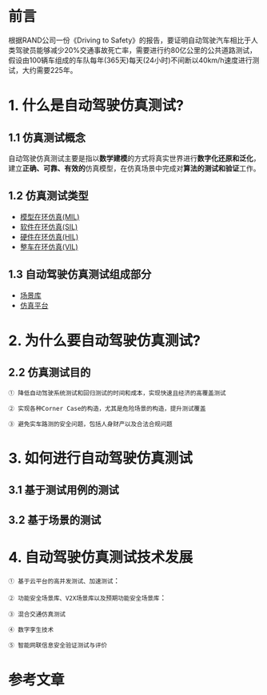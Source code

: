 # 前言

根据RAND公司一份《Driving to Safety》的报告，要证明自动驾驶汽车相比于人类驾驶员能够减少20%交通事故死亡率，需要进行约80亿公里的公共道路测试，假设由100辆车组成的车队每年(365天)每天(24小时)不间断以40km/h速度进行测试，大约需要225年。



# 1. 什么是自动驾驶仿真测试?

## 1.1 仿真测试概念

自动驾驶仿真测试主要是指以**数学建模**的方式将真实世界进行**数字化还原和泛化**，建立**正确、可靠、有效的**仿真模型，在仿真场景中完成对**算法的测试和验证**工作。

## 1.2 仿真测试类型

- [模型在环仿真(MIL)](sim_test_type/mil_intro.md)
- [软件在环仿真(SIL)](sim_test_type/sil_intro.md)
- [硬件在环仿真(HIL)](sim_test_type/hil_intro.md)
- [整车在环仿真(VIL)](sim_test_type/vil_intro.md)

## 1.3 自动驾驶仿真测试组成部分

- [场景库](scene_lib/scene_lib_intro.md)
- [仿真平台]()

# 2. 为什么要自动驾驶仿真测试?


## 2.2 仿真测试目的

`① 降低自动驾驶系统测试和回归测试的时间和成本，实现快速且经济的高覆盖测试`

`② 实现各种Corner Case的构造，尤其是危险场景的构造，提升测试覆盖`

`③ 避免实车路测的安全问题，包括人身财产以及合法合规问题`


# 3. 如何进行自动驾驶仿真测试



## 3.1 基于测试用例的测试

## 3.2 基于场景的测试



# 4. 自动驾驶仿真测试技术发展

`① 基于云平台的高并发测试、加速测试`：

`② 功能安全场景库、V2X场景库以及预期功能安全场景库`：

`③ 混合交通仿真测试`

`④ 数字孪生技术`

`⑤ 智能网联信息安全验证测试与评价`

# 参考文章
